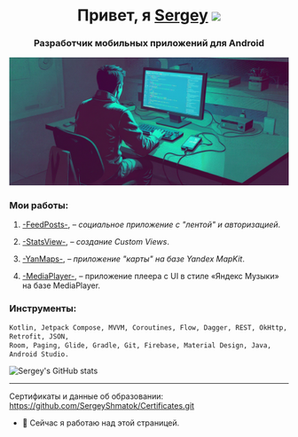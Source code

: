 <h1 align="center">Привет, я <a href="" target="_blank">Sergey</a> 
<img src="https://github.com/blackcater/blackcater/raw/main/images/Hi.gif" height="32"/></h1>
<h3 align="center">Разработчик мобильных приложений для Android</h3>

![Изображение](https://github.com/SergeyShmatok/SergeyShmatok/blob/7bb5509affa2b83e1b0981aa9308631b920de298/Banners/uiijehokWnBvzdSAiEI4Hr4VekKeP9MBYrJ4TIU9.png "Работает..")

<!-- Android Mobile Application Developer -->
<!-- ### Привет 👋, меня зовут Сергей Шматок.
#### Я разработчик Android-приложений для мобильных устройств. -->

### Мои работы:
1.	[-FeedPosts-](https://github.com/SergeyShmatok/-FeedPosts-.git), _– социальное приложение с "лентой" и авторизацией_.

2. [-StatsView-](https://github.com/SergeyShmatok/-StatsView-.git), _– создание Custom Views_.

3. [-YanMaps-](https://github.com/SergeyShmatok/-YanMaps-.git), _– приложение "карты" на базе Yandex MapKit_.

4. [-MediaPlayer-](https://github.com/SergeyShmatok/-MediaPlayer-.git), – приложение плеера с UI в стиле «Яндекс Музыки» на базе MediaPlayer.

<!-- Kotlin, Jetpack Compose, MVVM, Coroutines, Flow, Dagger, REST, OkHttp, Retrofit, JSON, Room, 
    Paging, Glide, Gradle, Git, Firebase, Material Design, Java, Android Studio. -->


###  Инструменты:

    Kotlin, Jetpack Compose, MVVM, Coroutines, Flow, Dagger, REST, OkHttp, Retrofit, JSON, 
    Room, Paging, Glide, Gradle, Git, Firebase, Material Design, Java, Android Studio.

![Sergey's GitHub stats](https://github-readme-stats.vercel.app/api?username=SergeyShmatok&show_icons=true&theme=radical)

<!-- ![Top Langs](https://github-readme-stats.vercel.app/api/top-langs/?username=SergeyShmatok&layout=compact) -->
____________


<!-- Сертификаты и данные по учёбе в Нетологии: (https://github.com/SergeyShmatok/Certificates.git) -->

Сертификаты и данные об образовании: https://github.com/SergeyShmatok/Certificates.git

- 🔭 Сейчас я работаю над этой страницей.
